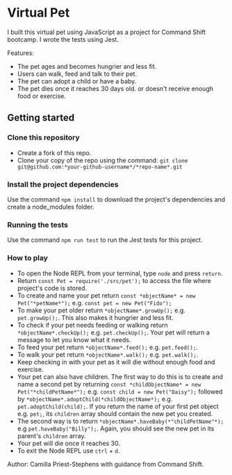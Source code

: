 # Virtual Pet

I built this virtual pet using JavaScript as a project for Command Shift bootcamp. I wrote the tests using Jest. 

Features:
- The pet ages and becomes hungrier and less fit.
- Users can walk, feed and talk to their pet.
- The pet can adopt a child or have a baby.
- The pet dies once it reaches 30 days old. or doesn't receive enough food or exercise.

## Getting started

### Clone this repository
- Create a fork of this repo.
- Clone your copy of the repo using the command: `git clone git@github.com:*your-github-username*/*repo-name*.git`

### Install the project dependencies

Use the command `npm install` to download the project's dependencies and create a node_modules folder. 

### Running the tests

Use the command `npm run test` to run the Jest tests for this project.

### How to play

- To open the Node REPL from your terminal, type `node` and press `return`.
- Return `const Pet = require('./src/pet');` to access the file where project's code is stored.
- To create and name your pet return `const *objectName* = new Pet("*petName*");` e.g. `const pet = new Pet("Fido");`
- To make your pet older return `*objectName*.growUp();` e.g. `pet.growUp();`. This also makes it hungrier and less fit.
- To check if your pet needs feeding or walking return `*objectName*.checkUp();` e.g. `pet.checkUp();`. Your pet will return a message to let you know what it needs. 
- To feed your pet return `*objectName*.feed();` e.g. `pet.feed();`.
- To walk your pet return `*objectName*.walk();` e.g. `pet.walk();`.
- Keep checking in with your pet as it will die without enough food and exercise.
- Your pet can also have children. The first way to do this is to create and name a second pet by returning `const *childObjectName* = new Pet("*childPetName*");` e.g. `const child = new Pet("Daisy");` followed by `*objectName*.adoptChild(*childObjectName*);` e.g. `pet.adoptChild(child);`. If you return the name of your first pet object e.g. `pet;`, its `children` array should contain the new pet you created.
- The second way is to return `*objectName*.haveBaby(*"childPetName"*);` e.g `pet.haveBaby("Billy");`. Again, you should see the new pet in its parent's `children` array.
- Your pet will die once it reaches 30.
- To exit the Node REPL use `ctrl` + `d`.

Author: Camilla Priest-Stephens with guidance from Command Shift. 